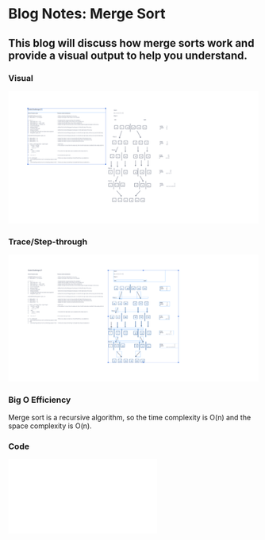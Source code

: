 # Blog Notes: Merge Sort

## This blog will discuss how merge sorts work and provide a visual output to help you understand.

### Visual

![Visual](./merge-sort-pseudo-code.png)

### Trace/Step-through

![Step-through](./merge-sort-step-through.png)

### Big O Efficiency

Merge sort is a recursive algorithm, so the time complexity is O(n) and the space complexity is O(n).

### Code

![Code](python/code_challenges/merge_sort.py)

